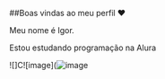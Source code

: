##Boas vindas ao meu perfil ❤️

Meu nome é Igor.

Estou estudando programação na Alura




![]C![image](![image](https://github.com/user-attachments/assets/78d82dd1-e5bc-4d82-90d2-1a66d9812e43)
